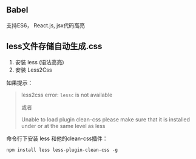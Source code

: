 ## Babel

支持ES6， React.js, jsx代码高亮

## less文件存储自动生成.css

1. 安装 less (语法高亮)
2. 安装 Less2Css

如果提示：
>less2css error: `lessc` is not available
>
>或者
>
>Unable to load plugin clean-css please make sure that it is installed under or at the same level as less

命令行下安装 less 和他的clean-css插件：

```
npm install less less-plugin-clean-css -g
```

